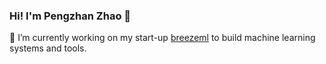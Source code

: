 ### Hi! I'm Pengzhan Zhao 👋

🔭 I’m currently working on my start-up [breezeml](https://breezeml.ai) to build machine learning systems and tools.

<!-- [![Top Langs](https://github-readme-stats.vercel.app/api/top-langs/?username=borontion&layout=compact)](https://github.com/anuraghazra/github-readme-stats) -->

